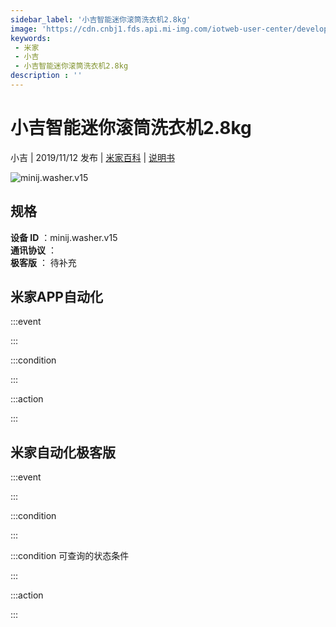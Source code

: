 ```yaml
---
sidebar_label: '小吉智能迷你滚筒洗衣机2.8kg'
image: 'https://cdn.cnbj1.fds.api.mi-img.com/iotweb-user-center/developer_16790476145365XEO6N6Q.png?GalaxyAccessKeyId=AKVGLQWBOVIRQ3XLEW&Expires=9223372036854775807&Signature=0ux3CcdMgYbsaI9j3XdjUX75FEk='
keywords: 
 - 米家
 - 小吉
 - 小吉智能迷你滚筒洗衣机2.8kg
description : ''
---
```

# 小吉智能迷你滚筒洗衣机2.8kg

小吉 | 2019/11/12 发布 | [米家百科](https://home.mi.com/webapp/content/baike/product/index.html?model=minij.washer.v15) | [说明书](https://home.mi.com/views/introduction.html?model=minij.washer.v15&region=cn)

![minij.washer.v15](https://cdn.cnbj1.fds.api.mi-img.com/iotweb-user-center/developer_16790476145365XEO6N6Q.png?GalaxyAccessKeyId=AKVGLQWBOVIRQ3XLEW&Expires=9223372036854775807&Signature=0ux3CcdMgYbsaI9j3XdjUX75FEk=)

## 规格  
> 
**设备 ID** ：minij.washer.v15  
**通讯协议** ：  
**极客版**  ： 待补充 


## 米家APP自动化  

:::event  

:::

:::condition  

:::

:::action   

:::

## 米家自动化极客版  

:::event  

:::

:::condition  

:::

:::condition 可查询的状态条件  

:::

:::action  

:::

        
